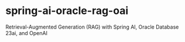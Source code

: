 # spring-ai-oracle-rag-oai
Retrieval-Augmented Generation (RAG) with Spring AI, Oracle Database 23ai, and OpenAI
